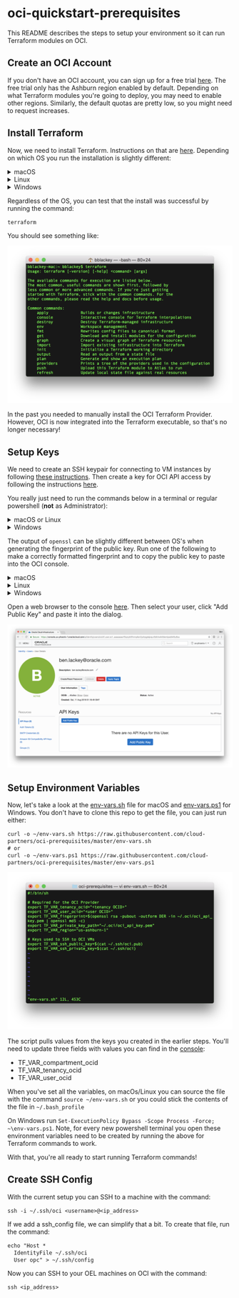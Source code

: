 # oci-quickstart-prerequisites

This README describes the steps to setup your environment so it can run Terraform modules on OCI.

## Create an OCI Account
If you don't have an OCI account, you can sign up for a free trial [here](https://cloud.oracle.com/en_US/tryit).  The free trial only has the Ashburn region enabled by default.  Depending on what Terraform modules you're going to deploy, you may need to enable other regions.  Similarly, the default quotas are pretty low, so you might need to request increases.

## Install Terraform

Now, we need to install Terraform.  Instructions on that are [here](https://www.terraform.io/intro/getting-started/install.html).  Depending on which OS you run the installation is slightly different:

<details><summary>macOS</summary>

The easiest way is to install [brew](https://brew.sh/) and then used it to install Terraform with the commands:

```
/usr/bin/ruby -e "$(curl -fsSL https://raw.githubusercontent.com/Homebrew/install/master/install)"
sudo chown -R $(whoami) /usr/local/bin /usr/local/lib
brew install terraform
```

</details>

<details><summary>Linux</summary>

For installing on Linux, just run:

```
VERSION='0.11.10' # latest, stable version
wget "https://releases.hashicorp.com/terraform/"$VERSION"/terraform_"$VERSION"_linux_amd64.zip"
unzip terraform_0.11.10_linux_amd64.zip
sudo mv terraform /usr/local/bin/
sudo chown root:root /usr/local/bin/terraform
```

</details>

<details><summary>Windows</summary>

The easiest way to install Terraform and run other setup is to install [Chocolatey](https://chocolatey.org/), which is a package manager for windows.
You can then use Chocolatey to install Terraform and Git for Windows (which includes other needed tools).

Start powershell **as Administrator** and run the commands below. `choco` will prompt to install, press `Y` and enter.

```
Set-ExecutionPolicy Bypass -Scope Process -Force; iex ((New-Object System.Net.WebClient).DownloadString('https://chocolatey.org/install.ps1'))
choco install terraform
choco install git.install --params "/GitAndUnixToolsOnPath /NoAutoCrlf"
```

After this completes close this powershell. These commands have installed Terraform, git, and other utilities we'll use later.

</details>


Regardless of the OS, you can test that the install was successful by running the command:

    terraform

You should see something like:

![](./images/1%20-%20terraform.png)

In the past you needed to manually install the OCI Terraform Provider.  However, OCI is now integrated into the Terraform executable, so that's no longer necessary!


## Setup Keys
We need to create an SSH keypair for connecting to VM instances by following [these instructions](https://docs.cloud.oracle.com/iaas/Content/GSG/Tasks/creatingkeys.htm).  Then create a key for OCI API access by following the instructions [here](https://docs.cloud.oracle.com/iaas/Content/API/Concepts/apisigningkey.htm).

You really just need to run the commands below in a terminal or regular powershell (**not** as Administrator):

<details><summary>macOS or Linux</summary>

```
ssh-keygen -t rsa -N "" -b 2048 -f ~/.ssh/oci
mkdir ~/.oci
openssl genrsa -out ~/.oci/oci_api_key.pem 2048
openssl rsa -pubout -in ~/.oci/oci_api_key.pem -out ~/.oci/oci_api_key_public.pem
```

</details>

<details><summary>Windows</summary>

```
cd ~\
md .ssh
ssh-keygen --% -t rsa -N "" -b 2048 -f .\.ssh\oci
md .oci
openssl genrsa -out .\.oci\oci_api_key.pem 2048
openssl rsa -pubout -in .\.oci\oci_api_key.pem -out .\.oci\oci_api_key_public.pem
```

</details>

The output of `openssl` can be slightly different between OS's when generating the fingerprint of the public key. Run one of the following to make a correctly formatted fingerprint and to copy the public key to paste into the OCI console.

<details><summary>macOS</summary>

```
openssl rsa -pubout -outform DER -in ~/.oci/oci_api_key.pem | openssl md5 -c > ~/.oci/oci_api_key.fingerprint
cat ~/.oci/oci_api_key_public.pem | pbcopy
```
</details>

<details><summary>Linux</summary>

```
openssl rsa -pubout -outform DER -in ~/.oci/oci_api_key.pem | openssl md5 -c | awk '{print $2}' > ~/.oci/oci_api_key.fingerprint
cat ~/.oci/oci_api_key_public.pem | xclip -selection clipboard
```
</details>

<details><summary>Windows</summary>

```
cd ~\
openssl rsa -pubout -outform DER -in .oci\oci_api_key.pem -out key.tmp
openssl md5 -c key.tmp | awk '{print $2}' | Out-File -Encoding ASCII -NoNewline .\.oci\oci_api_key.fingerprint
del key.tmp
Get-Content (Resolve-Path ".\.oci\oci_api_key_public.pem") -Raw -Encoding ASCII | clip.exe
```
</details>

Open a web browser to the console [here](https://console.us-phoenix-1.oraclecloud.com/a/identity/users).  Then select your user, click "Add Public Key" and paste it into the dialog.

![](./images/3%20-%20console.png)

## Setup Environment Variables
Now, let's take a look at the [env-vars.sh](env-vars.sh) file for macOS and [env-vars.ps1](env-vars.ps1) for Windows. You don't have to clone this repo to get the file, you can just run either:
```
curl -o ~/env-vars.sh https://raw.githubusercontent.com/cloud-partners/oci-prerequisites/master/env-vars.sh
# or
curl -o ~/env-vars.ps1 https://raw.githubusercontent.com/cloud-partners/oci-prerequisites/master/env-vars.ps1

```

![](./images/4%20-%20env-vars.png)

The script pulls values from the keys you created in the earlier steps.  You'll need to update three fields with values you can find in the [console](https://console.us-phoenix-1.oraclecloud.com/):

* TF_VAR_compartment_ocid
* TF_VAR_tenancy_ocid
* TF_VAR_user_ocid

When you've set all the variables, on macOs/Linux you can source the file with the command `source ~/env-vars.sh` or you could stick the contents of the file in `~/.bash_profile`

On Windows run `Set-ExecutionPolicy Bypass -Scope Process -Force; ~\env-vars.ps1`. Note, for every new powershell terminal you open these environment variables need to be created by running the above for Terraform commands to work.

With that, you're all ready to start running Terraform commands!

## Create SSH Config
With the current setup you can SSH to a machine with the command:

    ssh -i ~/.ssh/oci <username>@<ip_address>

If we add a ssh_config file, we can simplify that a bit.  To create that file, run the command:

    echo "Host *
      IdentityFile ~/.ssh/oci
      User opc" > ~/.ssh/config

Now you can SSH to your OEL machines on OCI with the command:

    ssh <ip_address>
